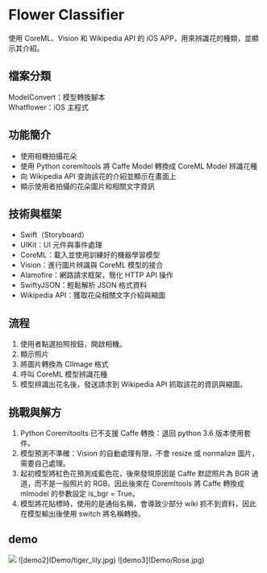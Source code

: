 # Flower Classifier
使用 CoreML、Vision 和 Wikipedia API 的 iOS APP，用來辨識花的種類，並顯示其介紹。
## 檔案分類
ModelConvert：模型轉換腳本  
Whatflower：iOS 主程式
## 功能簡介
- 使用相機拍攝花朵
- 使用 Python coremltools 將 Caffe Model 轉換成 CoreML Model 辨識花種
- 向 Wikipedia API 查詢該花的介紹並顯示在畫面上
- 顯示使用者拍攝的花朵圖片和相關文字資訊

## 技術與框架
- Swift（Storyboard）
- UIKit：UI 元件與事件處理
- CoreML：載入並使用訓練好的機器學習模型
- Vision：進行圖片辨識與 CoreML 模型的接合
- Alamofire：網路請求框架，簡化 HTTP API 操作
- SwiftyJSON：輕鬆解析 JSON 格式資料
- Wikipedia API：獲取花朵相關文字介紹與縮圖

## 流程
1. 使用者點選拍照按鈕，開啟相機。
2. 顯示照片
3. 將圖片轉換為 CIImage 格式
4. 呼叫 CoreML 模型辨識花種
5. 模型辨識出花名後，發送請求到 Wikipedia API 抓取該花的資訊與縮圖。

## 挑戰與解方
1. Python Coremltoolts 已不支援 Caffe 轉換：退回 python 3.6 版本使用套件。
2. 模型預測不準確：Vision 的自動處理有限，不會 resize 或 normalize 圖片，需要自己處理。
3. 起初模型將紅色花預測成藍色花，後來發現原因是 Caffe 默認照片為 BGR 通道，而不是一般照片的 RGB。因此後來在 Coremltools 將 Caffe 轉換成 mlmodel 的參數設定 is_bgr = True。
4. 模型將花貼標時，使用的是通俗名稱，會導致少部分 wiki 抓不到資料，因此在模型輸出後使用 switch 將名稱轉換。

## demo
<img src="Demo/demo.gif" width="150"/>
![demo2](Demo/tiger_lily.jpg)
![demo3](Demo/Rose.jpg)

